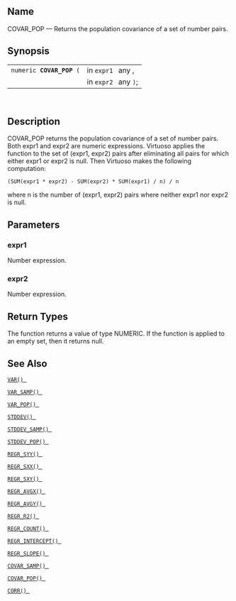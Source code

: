 <div id="fn_covar_pop" class="refentry">

<div class="titlepage">

</div>

<div class="refnamediv">

## Name

COVAR_POP — Returns the population covariance of a set of number pairs.

</div>

<div class="refsynopsisdiv">

## Synopsis

<div id="fsyn_covar_pop" class="funcsynopsis">

|                               |                      |
|-------------------------------|----------------------|
| `numeric `**`COVAR_POP`**` (` | in `expr1 ` any ,    |
|                               | in `expr2 ` any `)`; |

<div class="funcprototype-spacer">

 

</div>

</div>

</div>

<div id="desc_covar_pop" class="refsect1">

## Description

COVAR_POP returns the population covariance of a set of number pairs.
Both expr1 and expr2 are numeric expressions. Virtuoso applies the
function to the set of (expr1, expr2) pairs after eliminating all pairs
for which either expr1 or expr2 is null. Then Virtuoso makes the
following computation:

``` programlisting
(SUM(expr1 * expr2) - SUM(expr2) * SUM(expr1) / n) / n
```

where n is the number of (expr1, expr2) pairs where neither expr1 nor
expr2 is null.

</div>

<div id="params_covar_pop" class="refsect1">

## Parameters

<div id="id79298" class="refsect2">

### expr1

Number expression.

</div>

<div id="id79301" class="refsect2">

### expr2

Number expression.

</div>

</div>

<div id="ret_covar_pop" class="refsect1">

## Return Types

The function returns a value of type NUMERIC. If the function is applied
to an empty set, then it returns null.

</div>

<div id="seealso_covar_pop" class="refsect1">

## See Also

<a href="fn_var.html" class="link" title="VAR"><code
class="function">VAR() </code></a>

<a href="fn_var_samp.html" class="link" title="VAR_SAMP"><code
class="function">VAR_SAMP() </code></a>

<a href="fn_var_pop.html" class="link" title="VAR_POP"><code
class="function">VAR_POP() </code></a>

<a href="fn_stddev.html" class="link" title="STDDEV"><code
class="function">STDDEV() </code></a>

<a href="fn_stddev_samp.html" class="link" title="STDDEV_SAMP"><code
class="function">STDDEV_SAMP() </code></a>

<a href="fn_stddev_pop.html" class="link" title="STDDEV_POP"><code
class="function">STDDEV_POP() </code></a>

<a href="fn_regr_syy.html" class="link" title="REGR_SYY"><code
class="function">REGR_SYY() </code></a>

<a href="fn_regr_sxx.html" class="link" title="REGR_SXX"><code
class="function">REGR_SXX() </code></a>

<a href="fn_regr_sxy.html" class="link" title="REGR_SXY"><code
class="function">REGR_SXY() </code></a>

<a href="fn_regr_avgx.html" class="link" title="REGR_AVGX"><code
class="function">REGR_AVGX() </code></a>

<a href="fn_regr_avgy.html" class="link" title="REGR_AVGY"><code
class="function">REGR_AVGY() </code></a>

<a href="fn_regr_r2.html" class="link" title="REGR_R2"><code
class="function">REGR_R2() </code></a>

<a href="fn_regr_count.html" class="link" title="REGR_COUNT"><code
class="function">REGR_COUNT() </code></a>

<a href="fn_regr_intercept.html" class="link"
title="REGR_INTERCEPT"><code
class="function">REGR_INTERCEPT() </code></a>

<a href="fn_regr_slope.html" class="link" title="REGR_SLOPE"><code
class="function">REGR_SLOPE() </code></a>

<a href="fn_covar_samp.html" class="link" title="COVAR_SAMP"><code
class="function">COVAR_SAMP() </code></a>

<a href="fn_covar_pop.html" class="link" title="COVAR_POP"><code
class="function">COVAR_POP() </code></a>

<a href="fn_corr.html" class="link" title="CORR"><code
class="function">CORR() </code></a>

</div>

</div>
